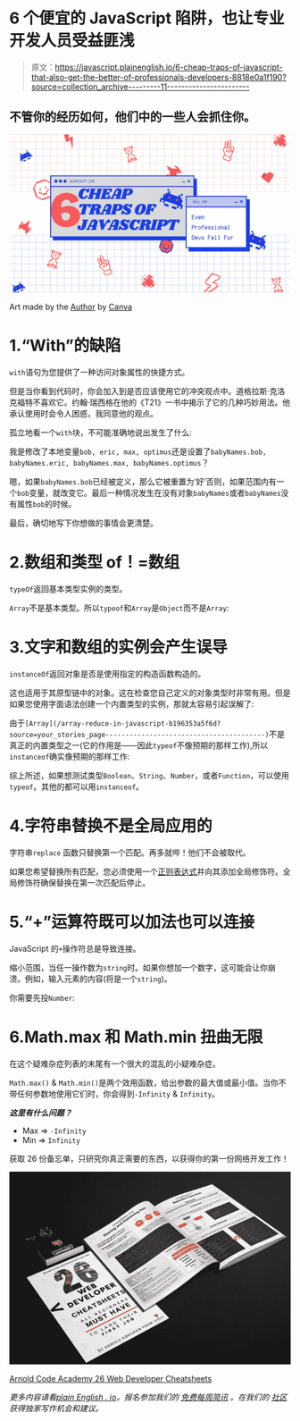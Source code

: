 # 6 个便宜的 JavaScript 陷阱，也让专业开发人员受益匪浅

> 原文：<https://javascript.plainenglish.io/6-cheap-traps-of-javascript-that-also-get-the-better-of-professionals-developers-8818e0a1f190?source=collection_archive---------11----------------------->

## 不管你的经历如何，他们中的一些人会抓住你。

![](img/9d2f616fd0da942b0d96a8b2f9fb0214.png)

Art made by the [Author](http://www.arnoldcode.com) by [Canva](http://www.canva.com)

# 1.“With”的缺陷

`with`语句为您提供了一种访问对象属性的快捷方式。

但是当你看到代码时，你会加入到是否应该使用它的冲突观点中。道格拉斯·克洛克福特不喜欢它。约翰·瑞西格在他的《T21》一书中揭示了它的几种巧妙用法。他承认使用时会令人困惑，我同意他的观点。

孤立地看一个`with`块，不可能准确地说出发生了什么:

我是修改了本地变量`bob, eric, max, optimus`还是设置了`babyNames.bob, babyNames.eric, babyNames.max, babyNames.optimus`？

嗯，如果`babyNames.bob`已经被定义，那么它被重置为‘好’否则，如果范围内有一个`bob`变量，就改变它。最后一种情况发生在没有对象`babyNames`或者`babyNames`没有属性`bob`的时候。

最后，确切地写下你想做的事情会更清楚。

# 2.数组和类型 of！=数组

`typeOf`返回基本类型实例的类型。

`Array`不是基本类型。所以`typeof`和`Array`是`Object`而不是`Array`:

# 3.文字和数组的实例会产生误导

`instanceOf`返回对象是否是使用指定的构造函数构造的。

这也适用于其原型链中的对象。这在检查您自己定义的对象类型时非常有用。但是如果您使用字面语法创建一个内置类型的实例，那就太容易引起误解了:

由于`[Array](/array-reduce-in-javascript-b196353a5f6d?source=your_stories_page----------------------------------------)`不是真正的内置类型之一(它的作用是——因此`typeof`不像预期的那样工作),所以`instanceof`确实像预期的那样工作:

综上所述，如果想测试类型`Boolean`、`String`、`Number`，或者`Function`，可以使用`typeof`。其他的都可以用`instanceof`。

# 4.字符串替换不是全局应用的

字符串`replace` 函数只替换第一个匹配。再多就哔！他们不会被取代。

如果您希望替换所有匹配，您必须使用一个[正则表达式](https://levelup.gitconnected.com/indiana-jones-and-the-universal-way-to-search-for-text-1901990f53ae)并向其添加全局修饰符。全局修饰符确保替换在第一次匹配后停止。

# 5.“+”运算符既可以加法也可以连接

JavaScript 的`+`操作符总是导致连接。

缩小范围，当任一操作数为`string`时。如果你想加一个数字，这可能会让你崩溃。例如，输入元素的内容(将是一个`string`)。

你需要先投`Number`:

# 6.Math.max 和 Math.min 扭曲无限

在这个疑难杂症列表的末尾有一个很大的混乱的小疑难杂症。

`Math.max()` & `Math.min()`是两个效用函数，给出参数的最大值或最小值。当你不带任何参数地使用它们时，你会得到`-Infinity` & `Infinity`。

***这里有什么问题？***

*   Max => `-Infinity`
*   Min => `Infinity`

获取 26 份备忘单，只研究你真正需要的东西，以获得你的第一份网络开发工作！

![](img/227a060a3bfa55f41fa795d5990e6032.png)

[Arnold Code Academy 26 Web Developer Cheatsheets](https://arnoldcodeacademy.ck.page/26-web-dev-cheat-sheets)

*更多内容请看*[*plain English . io*](http://plainenglish.io/)*。报名参加我们的* [*免费每周简讯*](http://newsletter.plainenglish.io/) *。在我们的* [*社区*](https://discord.gg/GtDtUAvyhW) *获得独家写作机会和建议。*